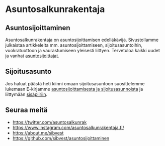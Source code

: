 # Asuntosalkunrakentaja

## Asuntosijoittaminen

Asuntosalkunrakentaja on asuntosijoittamisen edelläkävijä. Sivustollamme julkaistaa artikkeleita mm. asuntosijoittamiseen, sijoitusasuntoihin, vuokratuottoon ja vaurastumiseen yleisesti liittyen. Tervetuloa kaikki uudet ja vanhat [asuntosijoittajat](http://asuntosalkunrakentaja.fi/).

## Sijoitusasunto

Jos haluat päästä heti kiinni omaan sijoitusasuntoon suosittelemme lukemaan E-kirjamme [asuntosijoittamisesta ja sijoitusasunnoista](http://asuntosalkunrakentaja.fi/lataa-e-kirja/) ja liittymään [sisäpiiriin](http://asuntosalkunrakentaja.fi/sisapiiri/).

## Seuraa meitä

* https://twitter.com/asuntosalkunrak
* https://www.instagram.com/asuntosalkunrakentaja.fi/
* https://about.me/sibvest
* https://github.com/sibvest/asuntosijoittaminen
